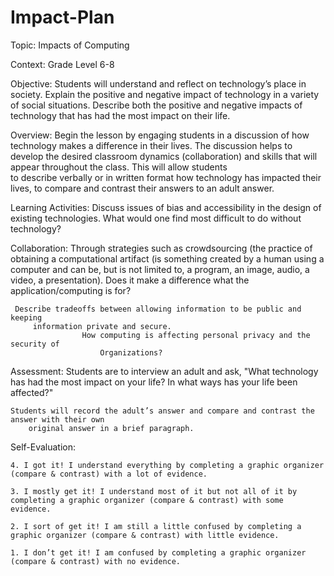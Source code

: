 # Impact-Plan
Topic: Impacts of Computing

Context: Grade Level 6-8

Objective: Students will understand and reflect on technology’s place in society. Explain the 
         positive and negative impact of technology in a variety of social situations. Describe 
         both the positive and negative impacts of technology that has had the most impact on their life.

Overview:
	 Begin the lesson by engaging students in a discussion of how technology makes a 
         difference in their lives. The discussion helps to develop the desired classroom 
         dynamics (collaboration) and skills that will appear throughout the class. This will allow students  
         to describe verbally or in written format how technology has impacted their lives, to compare and 
         contrast their answers to an adult answer. 

Learning Activities: 
	 Discuss issues of bias and accessibility in the design of existing technologies. 
	  		What would one find most difficult to do without technology?

Collaboration:
	 Through strategies such as crowdsourcing (the practice of 
         obtaining a computational artifact (is something created by a human using a 
         computer and can be, but is not limited to, a program, an image, audio, a video, a 
         presentation). 
	                Does it make a difference what the application/computing is for?

	 Describe tradeoffs between allowing information to be public and keeping 
         information private and secure. 
	                How computing is affecting personal privacy and the security of 
                        Organizations? 

Assessment:
	Students are to interview an adult and ask, "What technology has had the most impact on your 
        life? In what ways has your life been affected?" 

	Students will record the adult’s answer and compare and contrast the answer with their own 
        original answer in a brief paragraph.
	
Self-Evaluation:

	4. I got it! I understand everything by completing a graphic organizer (compare & contrast) with a lot of evidence. 

	3. I mostly get it! I understand most of it but not all of it by completing a graphic organizer (compare & contrast) with some evidence. 

	2. I sort of get it! I am still a little confused by completing a graphic organizer (compare & contrast) with little evidence. 

	1. I don’t get it! I am confused by completing a graphic organizer (compare & contrast) with no evidence. 		

